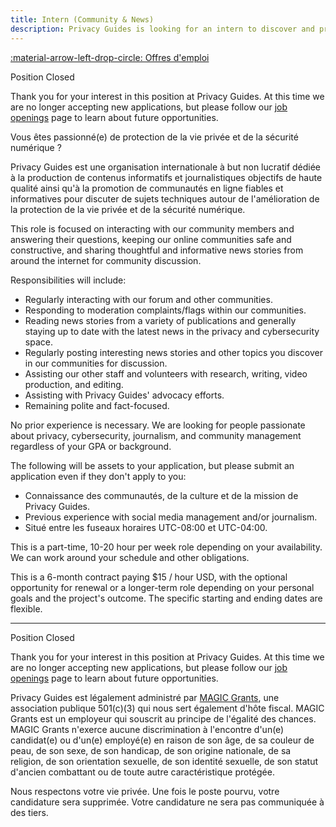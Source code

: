 ```yaml
---
title: Intern (Community & News)
description: Privacy Guides is looking for an intern to discover and promote relevant news content on our platform, and to moderate and engage with our online communities.
---
```


[:material-arrow-left-drop-circle: Offres d'emploi](../jobs.md)

<div class="admonition info" markdown>
<p class="admonition-title">Position Closed</p>

Thank you for your interest in this position at Privacy Guides. At this time we are no longer accepting new applications, but please follow our [job openings](../jobs.md) page to learn about future opportunities.

</div>

Vous êtes passionné(e) de protection de la vie privée et de la sécurité numérique ?

Privacy Guides est une organisation internationale à but non lucratif dédiée à la production de contenus informatifs et journalistiques objectifs de haute qualité ainsi qu'à la promotion de communautés en ligne fiables et informatives pour discuter de sujets techniques autour de l'amélioration de la protection de la vie privée et de la sécurité numérique.

This role is focused on interacting with our community members and answering their questions, keeping our online communities safe and constructive, and sharing thoughtful and informative news stories from around the internet for community discussion.

Responsibilities will include:

- Regularly interacting with our forum and other communities.
- Responding to moderation complaints/flags within our communities.
- Reading news stories from a variety of publications and generally staying up to date with the latest news in the privacy and cybersecurity space.
- Regularly posting interesting news stories and other topics you discover in our communities for discussion.
- Assisting our other staff and volunteers with research, writing, video production, and editing.
- Assisting with Privacy Guides' advocacy efforts.
- Remaining polite and fact-focused.

No prior experience is necessary. We are looking for people passionate about privacy, cybersecurity, journalism, and community management regardless of your GPA or background.

The following will be assets to your application, but please submit an application even if they don't apply to you:

- Connaissance des communautés, de la culture et de la mission de Privacy Guides.
- Previous experience with social media management and/or journalism.
- Situé entre les fuseaux horaires UTC-08:00 et UTC-04:00.

This is a part-time, 10-20 hour per week role depending on your availability. We can work around your schedule and other obligations.

This is a 6-month contract paying $15 / hour USD, with the optional opportunity for renewal or a longer-term role depending on your personal goals and the project's outcome. The specific starting and ending dates are flexible.

---

<div class="admonition info" markdown>
<p class="admonition-title">Position Closed</p>

Thank you for your interest in this position at Privacy Guides. At this time we are no longer accepting new applications, but please follow our [job openings](../jobs.md) page to learn about future opportunities.

</div>

Privacy Guides est légalement administré par [MAGIC Grants](https://magicgrants.org), une association publique 501(c)(3) qui nous sert également d'hôte fiscal. MAGIC Grants est un employeur qui souscrit au principe de l'égalité des chances. MAGIC Grants n'exerce aucune discrimination à l'encontre d'un(e) candidat(e) ou d'un(e) employé(e) en raison de son âge, de sa couleur de peau, de son sexe, de son handicap, de son origine nationale, de sa religion, de son orientation sexuelle, de son identité sexuelle, de son statut d'ancien combattant ou de toute autre caractéristique protégée.

Nous respectons votre vie privée. Une fois le poste pourvu, votre candidature sera supprimée. Votre candidature ne sera pas communiquée à des tiers.
